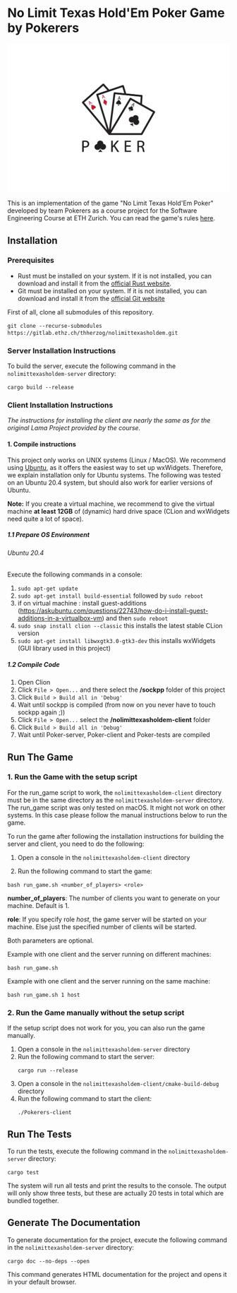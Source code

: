 # No Limit Texas Hold'Em Poker Game by Pokerers

![Poker-logo](./assets/poker_logo.png?raw=true)

This is an implementation of the game "No Limit Texas Hold'Em Poker" developed by team Pokerers as a course project for the Software Engineering Course at ETH Zurich. You can read the game's rules [here](https://upswingpoker.com/poker-rules/).

## Installation
### Prerequisites
- Rust must be installed on your system. If it is not installed, you can download and install it from
  the [official Rust website](https://www.rust-lang.org/tools/install).
- Git must be installed on your system. If it is not installed, you can download and install it from
  the [official Git website](https://git-scm.com/downloads)

First of all, clone all submodules of this repository.

````
git clone --recurse-submodules https://gitlab.ethz.ch/thherzog/nolimittexasholdem.git 
````

### Server Installation Instructions

To build the server, execute the following command in the `nolimittexasholdem-server` directory:

```
cargo build --release
```

### Client Installation Instructions
*The instructions for installing the client are nearly the same as for the original Lama Project provided by the course.*

#### 1. Compile instructions
This project only works on UNIX systems (Linux / MacOS). We recommend using [Ubuntu](https://ubuntu.com/#download), as it offers the easiest way to set up wxWidgets. Therefore, we explain installation only for Ubuntu systems. The following was tested on an Ubuntu 20.4 system, but should also work for earlier versions of Ubuntu.

**Note:** If you create a virtual machine, we recommend to give the virtual machine **at least 12GB** of (dynamic) hard drive space (CLion and wxWidgets need quite a lot of space).

##### 1.1 Prepare OS Environment

###### Ubuntu 20.4
Execute the following commands in a console:
1. `sudo apt-get update`
2. `sudo apt-get install build-essential` followed by `sudo reboot`
3. if on virtual machine : install guest-additions (https://askubuntu.com/questions/22743/how-do-i-install-guest-additions-in-a-virtualbox-vm) and then `sudo reboot`
4. `sudo snap install clion --classic` this installs the latest stable CLion version
5. `sudo apt-get install libwxgtk3.0-gtk3-dev` this installs wxWidgets (GUI library used in this project)


##### 1.2 Compile Code
1. Open Clion
2. Click `File > Open...` and there select the **/sockpp** folder of this project
3. Click `Build > Build all in 'Debug'`
4. Wait until sockpp is compiled (from now on you never have to touch sockpp again ;))
5. Click `File > Open...` select the **/nolimittexasholdem-client** folder
6. Click `Build > Build all in 'Debug'`
7. Wait until Poker-server, Poker-client and Poker-tests are compiled


## Run The Game
### 1. Run the Game with the setup script

For the run_game script to work, the `nolimittexasholdem-client` directory must be in the same directory as the `nolimittexasholdem-server` directory.
The run_game script was only tested on macOS. It might not work on other systems. In this case please follow the manual instructions below to run the game.

To run the game after following the installation instructions for building the server and client, you need to do the following:

1. Open a console in the `nolimittexasholdem-client` directory

2. Run the following command to start the game:
````
bash run_game.sh <number_of_players> <role>
````

**number_of_players**: The number of clients you want to generate on your machine. Default is 1.

**role**: If you specify role *host*, the game server will be started on your machine.
Else just the specified number of clients will be started.

Both parameters are optional.

Example with one client and the server running on different machines:
````
bash run_game.sh
````

Example with one client and the server running on the same machine:
````
bash run_game.sh 1 host
````

### 2. Run the Game manually without the setup script
If the setup script does not work for you, you can also run the game manually.

1. Open a console in the `nolimittexasholdem-server` directory
2. Run the following command to start the server:
    ````
    cargo run --release
    ````
3. Open a console in the `nolimittexasholdem-client/cmake-build-debug` directory
4. Run the following command to start the client:
    ````
    ./Pokerers-client
    ````

## Run The Tests

To run the tests, execute the following command in the `nolimittexasholdem-server` directory:

```
cargo test
```

The system will run all tests and print the results to the console.
The output will only show three tests, but these are actually 20 tests in total which are bundled together.

## Generate The Documentation

To generate documentation for the project, execute the following command in the `nolimittexasholdem-server` directory:

```
cargo doc --no-deps --open
```

This command generates HTML documentation for the project and opens it in your default browser.

